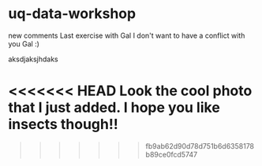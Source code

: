 # uq-data-workshop
new comments
Last exercise with Gal
I don't want to have a conflict with you Gal :)

aksdjaksjhdaks

<<<<<<< HEAD
Look the cool photo that I just added. I hope you like insects though!!
=======
>>>>>>> fb9ab62d90d78d751b6d6358178b89ce0fcd5747
